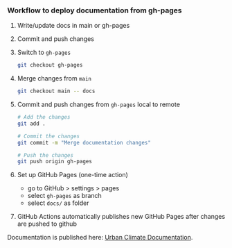 ### Workflow to deploy documentation from gh-pages

1. Write/update docs in main or gh-pages
2. Commit and push changes
3. Switch to `gh-pages`
    ```bash
    git checkout gh-pages
    ```
4. Merge changes from `main`
    ```bash
    git checkout main -- docs
    ```
5. Commit and push changes from `gh-pages` local to remote
    ```bash
    # Add the changes
    git add .

    # Commit the changes
    git commit -m "Merge documentation changes"

    # Push the changes
    git push origin gh-pages
    ```
6. Set up GitHub Pages (one-time action)
    - go to GitHub > settings > pages
    - select `gh-pages` as branch
    - select `docs/` as folder

7. GitHub Actions automatically publishes new GitHub Pages after changes are pushed to github

Documentation is published here: [Urban Climate Documentation](https://ac-willeke.github.io/urban-climate/).
